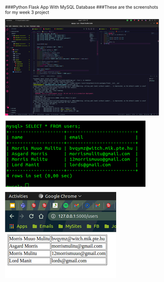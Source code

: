 ###Python Flask App With MySQL Database
###These are the screenshots for my week 3 project

![Screenshot1](https://github.com/MorrisMuuoMulitu/LuxAcademy/blob/main/tasks/week3/Screenshot%20from%202021-08-08%2013-39-12.png)

![Screenshot2](https://github.com/MorrisMuuoMulitu/LuxAcademy/blob/main/tasks/week3/Screenshot%20from%202021-08-08%2013-37-54.png)

![Screenshot3](https://github.com/MorrisMuuoMulitu/LuxAcademy/blob/main/tasks/week3/Screenshot%20from%202021-08-08%2013-37-18.png)
